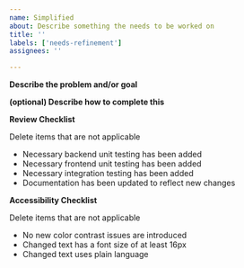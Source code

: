 ```yaml
---
name: Simplified
about: Describe something the needs to be worked on
title: ''
labels: ['needs-refinement']
assignees: ''

---
```


**Describe the problem and/or goal**

**(optional) Describe how to complete this**

**Review Checklist**

Delete items that are not applicable

* Necessary backend unit testing has been added
* Necessary frontend unit testing has been added
* Necessary integration testing has been added
* Documentation has been updated to reflect new changes

**Accessibility Checklist**

Delete items that are not applicable

* No new color contrast issues are introduced
* Changed text has a font size of at least 16px
* Changed text uses plain language
